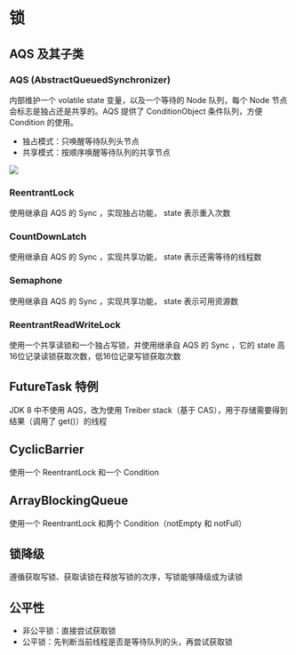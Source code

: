 # 锁
## AQS 及其子类
### AQS (AbstractQueuedSynchronizer)
内部维护一个 volatile state 变量，以及一个等待的 Node 队列，每个 Node 节点会标志是独占还是共享的。AQS 提供了 ConditionObject 条件队列，方便 Condition 的使用。

- 独占模式：只唤醒等待队列头节点
- 共享模式：按顺序唤醒等待队列的共享节点

![](http://osbdeld5c.bkt.clouddn.com/18-3-30/94992631.jpg)
### ReentrantLock
使用继承自 AQS 的 Sync ，实现独占功能， state 表示重入次数
### CountDownLatch
使用继承自 AQS 的 Sync ，实现共享功能， state 表示还需等待的线程数
### Semaphone
使用继承自 AQS 的 Sync ，实现共享功能， state 表示可用资源数
### ReentrantReadWriteLock
使用一个共享读锁和一个独占写锁，并使用继承自 AQS 的 Sync ，它的 state 高16位记录读锁获取次数，低16位记录写锁获取次数

## FutureTask 特例
JDK 8 中不使用 AQS，改为使用 Treiber stack（基于 CAS），用于存储需要得到结果（调用了 get()）的线程

## CyclicBarrier
使用一个 ReentrantLock 和一个 Condition

## ArrayBlockingQueue
使用一个 ReentrantLock 和两个 Condition（notEmpty 和 notFull）

## 锁降级
遵循获取写锁、获取读锁在释放写锁的次序，写锁能够降级成为读锁

## 公平性
- 非公平锁：直接尝试获取锁
- 公平锁：先判断当前线程是否是等待队列的头，再尝试获取锁